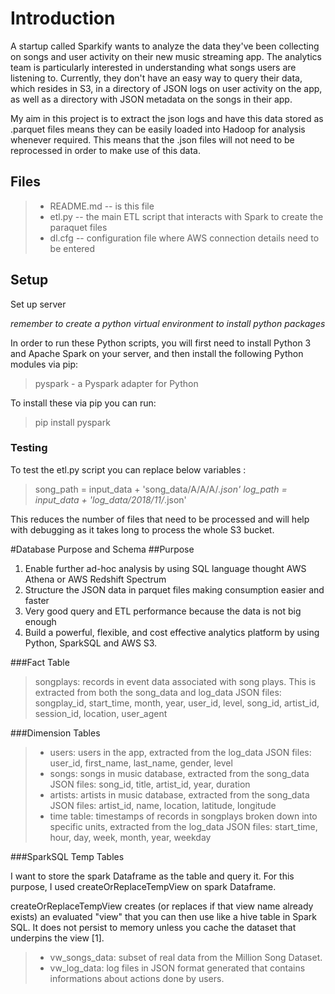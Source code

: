# Introduction
A startup called Sparkify wants to analyze the data they've been collecting on songs and user activity on their new music streaming app. The analytics team is particularly interested in understanding what songs users are listening to. Currently, they don't have an easy way to query their data, which resides in S3, in a directory of JSON logs on user activity on the app, as well as a directory with JSON metadata on the songs in their app.

My aim in this project is to extract the json logs and have this data stored as .parquet files means they can be easily loaded into Hadoop for analysis whenever required.
This means that the .json files will not need to be reprocessed in order to make use of this data.

## Files
>- README.md -- is this file
>- etl.py -- the main ETL script that interacts with Spark to create the paraquet files
>- dl.cfg -- configuration file where AWS connection details need to be entered

## Setup
Set up server

*remember to create a python virtual environment to install python packages*

In order to run these Python scripts, you will first need to install Python 3 and Apache Spark on your server, and 
then install the following Python modules via pip: 

>pyspark - a Pyspark adapter for Python

To install these via pip you can run:

>pip install pyspark

### Testing

To test the etl.py script you can replace below variables :

> song_path = input_data + 'song_data/A/A/A/*.json'
> log_path = input_data +  'log_data/2018/11/*.json'

This reduces the number of files that need to be processed and will help with debugging as it takes long to process the 
whole S3 bucket.

#Database Purpose and Schema
##Purpose

1. Enable further ad-hoc analysis by using SQL language thought AWS Athena or AWS Redshift Spectrum
2. Structure the JSON data in parquet files making consumption easier and faster
3. Very good query and ETL performance because the data is not big enough
4. Build a powerful, flexible, and cost effective analytics platform by using Python, SparkSQL and AWS S3.

###Fact Table

>songplays: records in event data associated with song plays. This is extracted from both the song_data and log_data 
> JSON files: songplay_id, start_time, month, year, user_id, level, song_id, artist_id, session_id, location, user_agent

###Dimension Tables

>- users: users in the app, extracted from the log_data JSON files: user_id, first_name, last_name, gender, level
>- songs: songs in music database, extracted from the song_data JSON files: song_id, title, artist_id, year, duration
>- artists: artists in music database, extracted from the song_data JSON files: artist_id, name, location, latitude, longitude
>- time table: timestamps of records in songplays broken down into specific units,  extracted from the log_data 
   > JSON files: start_time, hour, day, week, month, year, weekday

###SparkSQL Temp Tables

I want to store the spark Dataframe as the table and query it. For this purpose, I used createOrReplaceTempView on spark 
Dataframe.

createOrReplaceTempView creates (or replaces if that view name already exists) an evaluated "view" that you can 
then use like a hive table in Spark SQL. It does not persist to memory unless you cache the dataset that underpins the 
view [1].

>- vw_songs_data: subset of real data from the Million Song Dataset.
>- vw_log_data: log files in JSON format generated that contains informations about actions done by users.